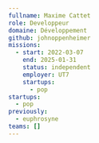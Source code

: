 ```yaml
---
fullname: Maxime Cattet
role: Developpeur
domaine: Développement
github: johnoppenheimer
missions:
  - start: 2022-03-07
    end: 2025-01-31
    status: independent
    employer: UT7
    startups:
      - pop
startups:
  - pop
previously:
  - euphrosyne
teams: []
---
```

